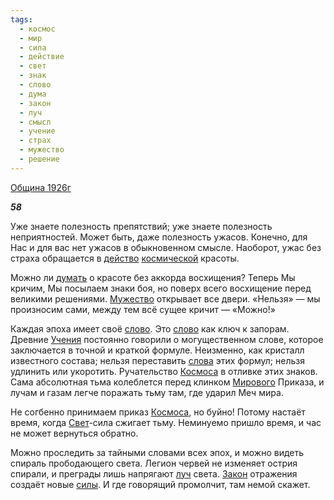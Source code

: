 ```yaml
---
tags:
  - космос
  - мир
  - сила
  - действие
  - свет
  - знак
  - слово
  - дума
  - закон
  - луч
  - смысл
  - учение
  - страх
  - мужество
  - решение
---
```

[Община 1926г](https://127.0.0.1:4002/agni/1926)

___58___

Уже знаете полезность препятствий; уже знаете полезность неприятностей. Может быть, даже полезность ужасов. Конечно, для Нас и для вас нет ужасов в обыкновенном смысле. Наоборот, ужас без страха обращается в [действо](../../../tags/#действие) [космической](../../../tags/#космос) красоты.   

Можно ли [думать](../../../tags/#дума) о красоте без аккорда восхищения? Теперь Мы кричим, Мы посылаем знаки боя, но поверх всего восхищение перед великими решениями. [Мужество](../../../tags/#мужество) открывает все двери. «Нельзя» — мы произносим сами, между тем всё сущее кричит — «Можно!»   

Каждая эпоха имеет своё [слово](../../../tags/#слово). Это [слово](../../../tags/#слово) как ключ к запорам. Древние [Учения](../../../tags/#учение) постоянно говорили о могущественном слове, которое заключается в точной и краткой формуле. Неизменно, как кристалл известного состава; нельзя переставить [слова](../../../tags/#слово) этих формул; нельзя удлинить или укоротить. Ручательство [Космоса](../../../tags/#космос) в отливке этих знаков. Сама абсолютная тьма колеблется перед клинком [Мирового](../../../tags/#[мир](../../../tags/#мир)) Приказа, и лучам и газам легче поражать тьму там, где ударил Меч мира.   

Не согбенно принимаем приказ [Космоса](../../../tags/#космос), но буйно! Потому настаёт время, когда [Свет](../../../tags/#[свет](../../../tags/#свет))-сила сжигает тьму. Неминуемо пришло время, и час не может вернуться обратно.   

Можно проследить за тайными словами всех эпох, и можно видеть спираль прободающего света. Легион червей не изменяет острия спирали, и преграды лишь напрягают [луч](../../../tags/#луч) света. [Закон](../../../tags/#закон) отражения создаёт новые [силы](../../../tags/#сила). И где говорящий промолчит, там немой скажет.   

